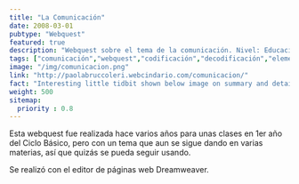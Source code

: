 ```yaml
---
title: "La Comunicación"
date: 2008-03-01
pubtype: "Webquest"
featured: true
description: "Webquest sobre el tema de la comunicación. Nivel: Educación Secundaria, Ciclo Básico"
tags: ["comunicación","webquest","codificación","decodificación","elementos de la comunicación"]
image: "/img/comunicacion.png"
link: "http://paolabruccoleri.webcindario.com/comunicacion/"
fact: "Interesting little tidbit shown below image on summary and detail page"
weight: 500
sitemap:
  priority : 0.8
---
```


Esta webquest fue realizada hace varios años para unas clases en 1er año del Ciclo Básico, pero con un tema que aun se sigue dando en varias materias, así que quizás se pueda seguir usando.

Se realizó con el editor de páginas web Dreamweaver.


